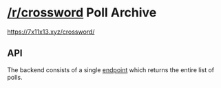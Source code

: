 # [/r/crossword](https://www.reddit.com/r/crossword) Poll Archive

https://7x11x13.xyz/crossword/

## API

The backend consists of a single [endpoint](https://crossword.x7x11x13.workers.dev/) which returns the entire list of polls.
